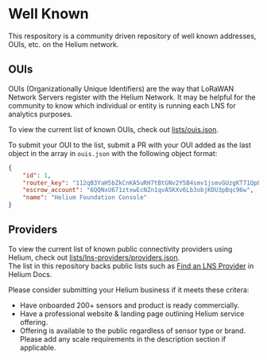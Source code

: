 # Well Known

This respository is a community driven repository of well known addresses, OUIs, etc. on the Helium network.

## OUIs

OUIs (Organizationally Unique Identifiers) are the way that LoRaWAN Network Servers register with the Helium Network. It may be helpful for the community to know which individual or entity is running each LNS for analytics purposes.

To view the current list of known OUIs, check out [lists/ouis.json](/lists/ouis.json).

To submit your OUI to the list, submit a PR with your OUI added as the last object in the array in `ouis.json` with the following object format:

```json
{
    "id": 1,
    "router_key": "112qB3YaH5bZkCnKA5uRH7tBtGNv2Y5B4smv1jsmvGUzgKT71QpE",
    "escrow_account": "6QQNxU671ztxwEcNZn1qvA5KXv6Lb3objKDU3pBqc96w",
    "name": "Helium Foundation Console"
}
```

## Providers
To view the current list of known public connectivity providers using Helium, check out [lists/lns-providers/providers.json](lists/lns-providers/providers.json).  
The list in this repository backs public lists such as [Find an LNS Provider](https://docs.helium.com/iot/find-a-lns-provider) in Helium Docs.

Please consider submitting your Helium business if it meets these critera:
- Have onboarded 200+ sensors and product is ready commercially.
- Have a professional website & landing page outlining Helium service offering.
- Offering is available to the public regardless of sensor type or brand. Please add any scale requirements in the description section if applicable.
